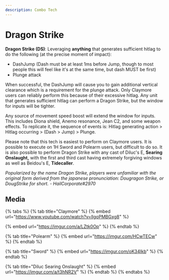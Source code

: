 ```yaml
---
description: Combo Tech
---
```


# Dragon Strike

**Dragon Strike \(DS\)**: Leveraging **anything** that generates sufficient hitlag to do the following \(at the precise moment of impact\):

* DashJump \(Dash must be at least 1ms before Jump, though to most people this will feel like it's at the same time, but dash MUST be first\)
* Plunge attack 

When successful, the DashJump will cause you to gain additional vertical clearance which is a requirement for the plunge attack. Only Claymore users can reliably perform this because of their excessive hitlag. Any unit that generates sufficient hitlag can perform a Dragon Strike, but the window for inputs will be tighter. 

Any source of movement speed boost will extend the window for inputs. This includes Diona shield, Anemo resonance, Jean C2, and some weapon effects. To replicate it, the sequence of events is: Hitlag generating action &gt; Hitlag occurring &gt; \(Dash &gt; Jump\) &gt; Plunge.

Please note that this tech is easiest to perform on Claymore users. It is possible to execute on 1H Sword and Polearm users, but difficult to do so. It is also possible to perform Dragon Strike with any cast of Diluc's E, **Searing Onslaught,** with the first and third cast having extremely forgiving windows as well as Beidou's E, **Tidecaller**.

_Popularized by the name Dragon Strike, players were unfamiliar with the original form derived from the japanese pronunciation: Dougragon Strike, or DougStrike for short. - HailCorporate\#2970_

## Media

{% tabs %}
{% tab title="Claymore" %}
{% embed url="https://www.youtube.com/watch?v=llgoPMBGxg8" %}

{% embed url="https://imgur.com/a/LZtk0Op" %}
{% endtab %}

{% tab title="Polearm" %}
{% embed url="https://imgur.com/HCwTECw" %}
{% endtab %}

{% tab title="Sword" %}
{% embed url="https://imgur.com/oK34Ikb" %}
{% endtab %}

{% tab title="Diluc Searing Onslaught" %}
{% embed url="https://imgur.com/a/t3hNR2V" %}
{% endtab %}
{% endtabs %}



